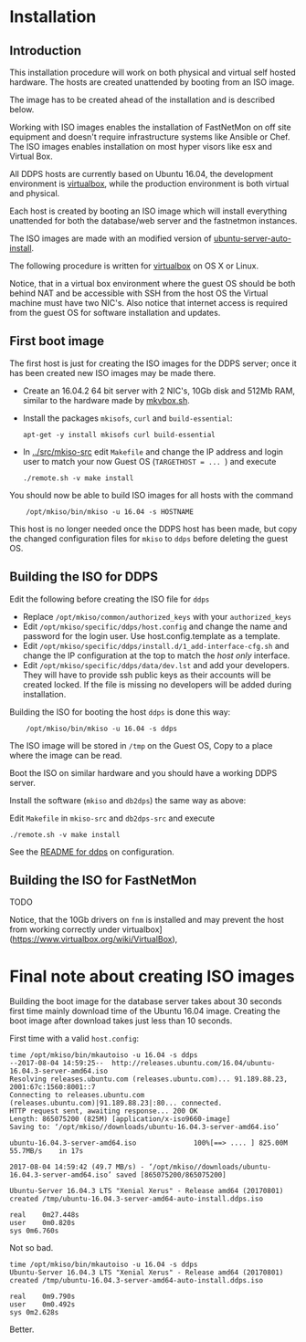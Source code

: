 
# Installation

## Introduction 

This installation procedure will work on both physical and virtual self hosted
hardware. The hosts are created unattended by booting from an ISO image.

The image has to be created ahead of the installation and is described below.

Working with ISO images enables the installation of FastNetMon on off site
equipment and doesn't require infrastructure systems like Ansible or Chef.  The
ISO images enables installation on most hyper visors like esx and Virtual Box.

All DDPS hosts are currently based on Ubuntu 16.04, the development environment is
[virtualbox](https://www.virtualbox.org/wiki/VirtualBox), while the production
environment is both virtual and physical.

Each host is created by booting an ISO image which will install everything
unattended for both the database/web server and the fastnetmon instances.

The ISO images are made with an modified version of
[ubuntu-server-auto-install](https://github.com/makelinux/ubuntu-server-auto-install).

The following procedure is written for
[virtualbox](https://www.virtualbox.org/wiki/VirtualBox) on OS X or Linux. 

Notice, that in a virtual box environment where the guest OS should be both
behind NAT and be accessible with SSH from the host OS the Virtual machine must
have two NIC's. Also notice that internet access is required from the guest OS
for software installation and updates.

## First boot image

The first host is just for creating the ISO images for the DDPS server; once
it has been created new ISO images may be made there.

  - Create an 16.04.2 64 bit server with 2 NIC's, 10Gb disk and 512Mb RAM,
    similar to the hardware made by
    [mkvbox.sh](../src/mkiso-src/mkvbox.sh).
  
  - Install the packages `mkisofs`, `curl` and `build-essential`:

        apt-get -y install mkisofs curl build-essential

  - In [../src/mkiso-src](../src/mkiso-src) edit `Makefile` and change
    the IP address and login user to match your now Guest OS (`TARGETHOST = ... `)
	and
	execute

        ./remote.sh -v make install

You should now be able to build ISO images for all hosts with the command

		/opt/mkiso/bin/mkiso -u 16.04 -s HOSTNAME

This host is no longer needed once the DDPS host has been made, but copy the
changed configuration files for `mkiso` to `ddps` before deleting the guest OS.

## Building the ISO for DDPS

Edit the following before creating the ISO file for `ddps`

 - Replace `/opt/mkiso/common/authorized_keys` with your `authorized_keys`
 - Edit `/opt/mkiso/specific/ddps/host.config` and change the name and password
   for the login user. Use host.config.template as a template.
 - Edit `/opt/mkiso/specific/ddps/install.d/1_add-interface-cfg.sh` and change
   the IP configuration at the top to match the _host only_ interface. 
 - Edit `/opt/mkiso/specific/ddps/data/dev.lst` and add your developers. They
   will have to provide ssh public keys as their accounts will be created
   locked.  If the file is missing no developers will be added during
   installation.
 
Building the ISO for booting the host `ddps` is done this way:

		/opt/mkiso/bin/mkiso -u 16.04 -s ddps

The ISO image will be stored in `/tmp` on the Guest OS, Copy to a place
where the image can be read.

Boot the ISO on similar hardware and you should have a working DDPS server.

Install the software (`mkiso` and `db2dps`) the same way as above:

Edit `Makefile` in `mkiso-src` and `db2dps-src`  and execute

	./remote.sh -v make install

See the [README for ddps](../src/ddps-src/README.md) on configuration.

## Building the ISO for FastNetMon

TODO

Notice, that the 10Gb drivers on `fnm` is installed and may prevent the host
from working correctly under
virtualbox](https://www.virtualbox.org/wiki/VirtualBox),


# Final note about creating ISO images

Building the boot image for the database server takes about 30 seconds first time
mainly download time of the Ubuntu 16.04 image. Creating the boot image after
download takes just less than 10 seconds.

First time with a valid `host.config`:

	time /opt/mkiso/bin/mkautoiso -u 16.04 -s ddps
	--2017-08-04 14:59:25--  http://releases.ubuntu.com/16.04/ubuntu-16.04.3-server-amd64.iso
	Resolving releases.ubuntu.com (releases.ubuntu.com)... 91.189.88.23, 2001:67c:1560:8001::7
	Connecting to releases.ubuntu.com (releases.ubuntu.com)|91.189.88.23|:80... connected.
	HTTP request sent, awaiting response... 200 OK
	Length: 865075200 (825M) [application/x-iso9660-image]
	Saving to: ‘/opt/mkiso//downloads/ubuntu-16.04.3-server-amd64.iso’

	ubuntu-16.04.3-server-amd64.iso              100%[==> .... ] 825.00M  55.7MB/s    in 17s

	2017-08-04 14:59:42 (49.7 MB/s) - ‘/opt/mkiso//downloads/ubuntu-16.04.3-server-amd64.iso’ saved [865075200/865075200]

	Ubuntu-Server 16.04.3 LTS "Xenial Xerus" - Release amd64 (20170801)
	created /tmp/ubuntu-16.04.3-server-amd64-auto-install.ddps.iso

	real	0m27.448s
	user	0m0.820s
	sys	0m6.760s

Not so bad.

	time /opt/mkiso/bin/mkautoiso -u 16.04 -s ddps
	Ubuntu-Server 16.04.3 LTS "Xenial Xerus" - Release amd64 (20170801)
	created /tmp/ubuntu-16.04.3-server-amd64-auto-install.ddps.iso

	real	0m9.790s
	user	0m0.492s
	sys	0m2.628s

Better.

